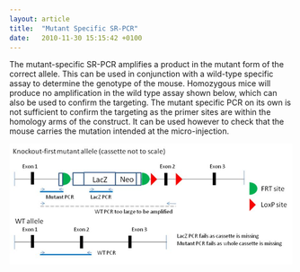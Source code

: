 ```yaml
---
layout: article
title:  "Mutant Specific SR-PCR"
date:   2010-11-30 15:15:42 +0100
---
```


The mutant-specific SR-PCR amplifies a product in the mutant form of the correct allele. This can be used in conjunction with a wild-type specific assay to determine the genotype of the mouse. Homozygous mice will produce no amplification in the wild type assay shown below, which can also be used to confirm the targeting.
The mutant specific PCR on its own is not sufficient to confirm the targeting as the primer sites are within the homology arms of the construct. It can be used however to check that the mouse carries the mutation intended at the micro-injection.

![alt text][image-mutant-pcr]

[image-mutant-pcr]: /images/mutant_pcr.jpg "Mutant SR-PCR"